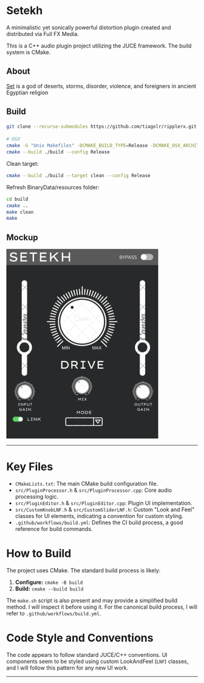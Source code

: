 # Setekh

A minimalistic yet sonically powerful distortion plugin created and distributed via Full FX Media.

This is a C++ audio plugin project utilizing the JUCE framework. The build system is CMake.

## About

[Set](<https://en.wikipedia.org/wiki/Set_(deity)>) is a god of deserts, storms, disorder, violence, and foreigners in ancient Egyptian religion

## Build

```bash
git clone --recurse-submodules https://github.com/tiagolr/ripplerx.git

# OSX
cmake -G "Unix Makefiles" -DCMAKE_BUILD_TYPE=Release -DCMAKE_OSX_ARCHITECTURES="x86_64;arm64" -S . -B ./build
cmake --build ./build --config Release
```

Clean target:

```bash
cmake --build ./build --target clean --config Release
```

Refresh BinaryData/resources folder:
```bash
cd build
cmake ..
make clean
make
```

## Mockup

<img src="docs/mockup.png" alt="drawing" width="400"/>

---

# Key Files

- `CMakeLists.txt`: The main CMake build configuration file.
- `src/PluginProcessor.h` & `src/PluginProcessor.cpp`: Core audio processing logic.
- `src/PluginEditor.h` & `src/PluginEditor.cpp`: Plugin UI implementation.
- `src/CustomKnobLNF.h` & `src/CustomSliderLNF.h`: Custom "Look and Feel" classes for UI elements, indicating a convention for custom styling.
- `.github/workflows/build.yml`: Defines the CI build process, a good reference for build commands.

# How to Build

The project uses CMake. The standard build process is likely:

1.  **Configure:** `cmake -B build`
2.  **Build:** `cmake --build build`

The `make.sh` script is also present and may provide a simplified build method. I will inspect it before using it. For the canonical build process, I will refer to `.github/workflows/build.yml`.

# Code Style and Conventions

The code appears to follow standard JUCE/C++ conventions. UI components seem to be styled using custom LookAndFeel (`LNF`) classes, and I will follow this pattern for any new UI work.

---
